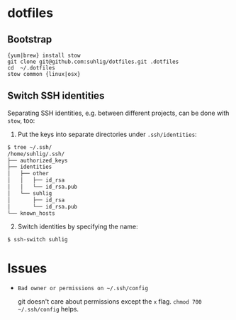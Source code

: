 # dotfiles

## Bootstrap

```
{yum|brew} install stow
git clone git@github.com:suhlig/dotfiles.git .dotfiles
cd  ~/.dotfiles
stow common {linux|osx}
```

## Switch SSH identities

Separating SSH identities, e.g. between different projects, can be done with `stow`, too:

1. Put the keys into separate directories under `.ssh/identities`:

```bash
$ tree ~/.ssh/
/home/suhlig/.ssh/
├── authorized_keys
├── identities
│   ├── other
│   │   ├── id_rsa
│   │   └── id_rsa.pub
│   └── suhlig
│       ├── id_rsa
│       └── id_rsa.pub
└── known_hosts
```

2. Switch identities by specifying the name:

```bash
$ ssh-switch suhlig
```

# Issues

* `Bad owner or permissions on ~/.ssh/config`

  git doesn't care about permissions except the `x` flag. `chmod 700 ~/.ssh/config` helps.
